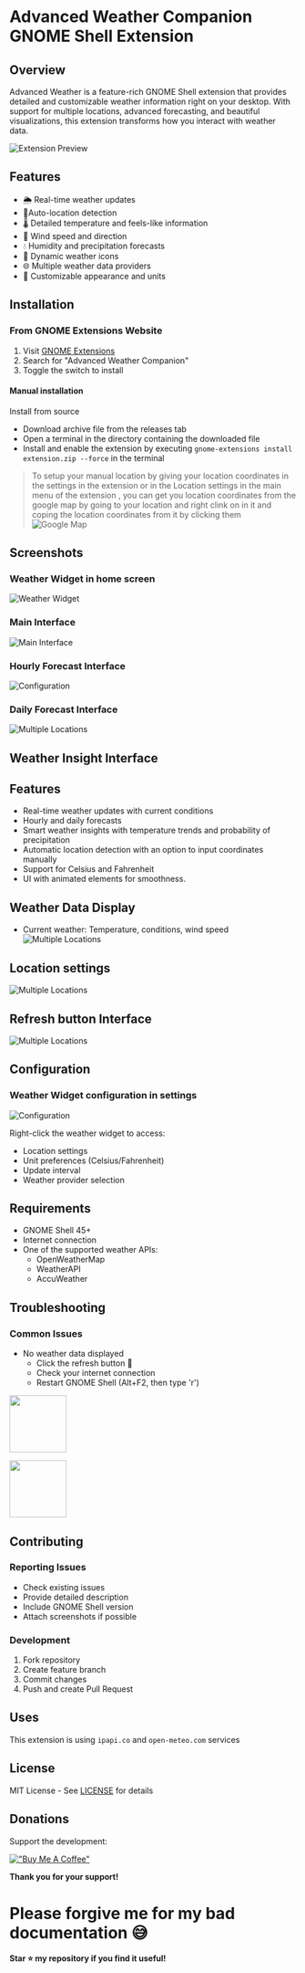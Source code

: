 # Advanced Weather Companion GNOME Shell Extension

## Overview

Advanced Weather is a feature-rich GNOME Shell extension that provides detailed and customizable weather information right on your desktop. With support for multiple locations, advanced forecasting, and beautiful visualizations, this extension transforms how you interact with weather data.

![Extension Preview](images/v1.gif)

## Features

- 🌦️ Real-time weather updates
- 📍Auto-location detection
- 🌡️ Detailed temperature and feels-like information
- 💨 Wind speed and direction
- 💧 Humidity and precipitation forecasts
- 🌈 Dynamic weather icons
- 🌐 Multiple weather data providers
- 🎨 Customizable appearance and units

## Installation

### From GNOME Extensions Website
1. Visit [GNOME Extensions](https://extensions.gnome.org/)
2. Search for "Advanced Weather Companion"
3. Toggle the switch to install

#### Manual installation

Install from source

- Download archive file from the releases tab
- Open a terminal in the directory containing the downloaded file
- Install and enable the extension by executing `gnome-extensions install extension.zip --force` in the terminal

> To setup your manual location by giving your location coordinates in the settings in the extension or in the Location settings in the main menu of the extension , you can get you location coordinates from the google map by going to your location and right clink on in it and coping the location coordinates from it by clicking them 
![Google Map](images/v3.gif)


## Screenshots

### Weather Widget in home screen 
![Weather Widget](images/img1.png)

### Main Interface
![Main Interface](images/img2.png)

### Hourly Forecast Interface
![Configuration](images/img3.png)

### Daily Forecast Interface
![Multiple Locations](images/img4.png)

## Weather Insight Interface

## Features

- Real-time weather updates with current conditions
- Hourly and daily forecasts
- Smart weather insights with temperature trends and probability of precipitation
- Automatic location detection with an option to input coordinates manually
- Support for Celsius and Fahrenheit
- UI with animated elements for smoothness.

## Weather Data Display

- Current weather: Temperature, conditions, wind speed 
![Multiple Locations](images/img5.png)



## Location settings
![Multiple Locations](images/img6.png)

## Refresh button Interface
![Multiple Locations](images/img7.png)

## Configuration
### Weather Widget configuration in settings
![Configuration](images/v2.gif)

Right-click the weather widget to access:
- Location settings
- Unit preferences (Celsius/Fahrenheit)
- Update interval
- Weather provider selection

## Requirements

- GNOME Shell 45+
- Internet connection
- One of the supported weather APIs:
  - OpenWeatherMap
  - WeatherAPI
  - AccuWeather

## Troubleshooting

### Common Issues
- No weather data displayed
  - Click the refresh button 🔄
  - Check your internet connection 
  - Restart GNOME Shell (Alt+F2, then type 'r')

[<img src="images/gnome.png" height="100">](https://extensions.gnome.org/extension/7591/commands-store/)


[<img src="images/github.png" height="100">](https://github.com/Sanjai-Shaarugesh/Advanced-Weather)


## Contributing

### Reporting Issues
- Check existing issues
- Provide detailed description
- Include GNOME Shell version
- Attach screenshots if possible

### Development
1. Fork repository
2. Create feature branch
3. Commit changes
4. Push and create Pull Request

## Uses 
This extension is using `ipapi.co` and `open-meteo.com` services

## License

MIT License - See [LICENSE](LICENSE) for details

## Donations

Support the development:

[!["Buy Me A Coffee"](https://www.buymeacoffee.com/assets/img/custom_images/orange_img.png)](https://buymeacoffee.com/sanjai)

**Thank you for your support!**
# Please forgive me for my bad documentation 😅
  


**Star ⭐ my   repository if you find it useful!**